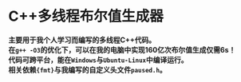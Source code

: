 # C++多线程布尔值生成器
**主要用于我个人学习而编写的多线程C++代码。**  
**在`g++ -O3`的优化下，可以在我的电脑中实现160亿次布尔值生成仅需6s！**  
**代码可跨平台，能在`Windows`与`Ubuntu-Linux`中编译运行。**  
**相关依赖`{fmt}`与我编写的自定义头文件`paused.h`。**  

